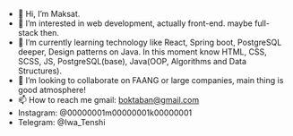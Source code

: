 - 👋 Hi, I’m Maksat.
- 👀 I’m interested in web development, actually front-end. maybe full-stack then.
- 🌱 I’m currently learning technology like React, Spring boot, PostgreSQL deeper, Design patterns on Java. In this moment know HTML, CSS, SCSS, JS, PostgreSQL(base), Java(OOP, Algorithms and Data Structures).
- 💞️ I’m looking to collaborate on FAANG or large companies, main thing is good atmosphere!
- 📫 How to reach me gmail: boktaban@gmail.com
- Instagram: @00000001m00000001k00000001
- Telegram: @Iwa_Tenshi

<!---
1August/1August is a ✨ special ✨ repository because its `README.md` (this file) appears on your GitHub profile.
You can click the Preview link to take a look at your changes.
--->
